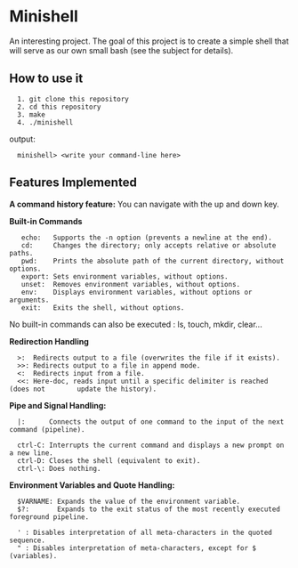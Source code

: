 # Minishell

An interesting project. The goal of this project is to create a simple shell that will serve as our own small bash (see the subject for details).

## How to use it

```
  1. git clone this repository
  2. cd this repository
  3. make
  4. ./minishell
```
output:
```
  minishell> <write your command-line here>
```

## Features Implemented

  **A command history feature:**
You can navigate with the up and down key.

  **Built-in Commands**

```
   echo:   Supports the -n option (prevents a newline at the end).
   cd:     Changes the directory; only accepts relative or absolute paths.
   pwd:    Prints the absolute path of the current directory, without options.
   export: Sets environment variables, without options.
   unset:  Removes environment variables, without options.
   env:    Displays environment variables, without options or arguments.
   exit:   Exits the shell, without options.
```
No built-in commands can also be executed : ls, touch, mkdir, clear...

  **Redirection Handling**

```
  >:  Redirects output to a file (overwrites the file if it exists).
  >>: Redirects output to a file in append mode.
  <:  Redirects input from a file.
  <<: Here-doc, reads input until a specific delimiter is reached (does not        update the history).
```

  **Pipe and Signal Handling:**
```
  |:      Connects the output of one command to the input of the next command (pipeline).

  ctrl-C: Interrupts the current command and displays a new prompt on a new line.
  ctrl-D: Closes the shell (equivalent to exit).
  ctrl-\: Does nothing.
```

**Environment Variables and Quote Handling:**
```
  $VARNAME: Expands the value of the environment variable.
  $?:       Expands to the exit status of the most recently executed foreground pipeline.

  ' : Disables interpretation of all meta-characters in the quoted sequence.
  " : Disables interpretation of meta-characters, except for $ (variables).
```
